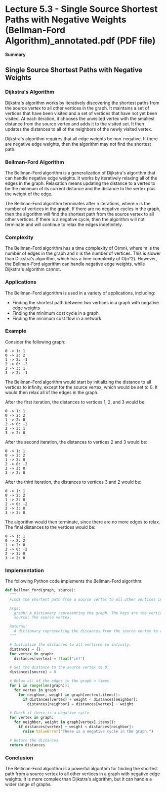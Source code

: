 # Lecture 5.3 - Single Source Shortest Paths with Negative Weights (Bellman-Ford Algorithm)_annotated.pdf (PDF file)
**Summary**
## Single Source Shortest Paths with Negative Weights

### Dijkstra's Algorithm

Dijkstra's algorithm works by iteratively discovering the shortest paths from the source vertex to all other vertices in the graph. It maintains a set of vertices that have been visited and a set of vertices that have not yet been visited. At each iteration, it chooses the unvisited vertex with the smallest distance from the source vertex and adds it to the visited set. It then updates the distances to all of the neighbors of the newly visited vertex.

Dijkstra's algorithm requires that all edge weights be non-negative. If there are negative edge weights, then the algorithm may not find the shortest path.

### Bellman-Ford Algorithm

The Bellman-Ford algorithm is a generalization of Dijkstra's algorithm that can handle negative edge weights. It works by iteratively relaxing all of the edges in the graph. Relaxation means updating the distance to a vertex to be the minimum of its current distance and the distance to the vertex plus the weight of the edge.

The Bellman-Ford algorithm terminates after n iterations, where n is the number of vertices in the graph. If there are no negative cycles in the graph, then the algorithm will find the shortest path from the source vertex to all other vertices. If there is a negative cycle, then the algorithm will not terminate and will continue to relax the edges indefinitely.

### Complexity

The Bellman-Ford algorithm has a time complexity of O(mn), where m is the number of edges in the graph and n is the number of vertices. This is slower than Dijkstra's algorithm, which has a time complexity of O(n^2). However, the Bellman-Ford algorithm can handle negative edge weights, while Dijkstra's algorithm cannot.

### Applications

The Bellman-Ford algorithm is used in a variety of applications, including:

* Finding the shortest path between two vertices in a graph with negative edge weights
* Finding the minimum cost cycle in a graph
* Finding the minimum cost flow in a network

### Example

Consider the following graph:

```
0 -> 1: 1
0 -> 2: 2
1 -> 2: -1
2 -> 0: -2
2 -> 3: 1
3 -> 2: -1
```

The Bellman-Ford algorithm would start by initializing the distance to all vertices to infinity, except for the source vertex, which would be set to 0. It would then relax all of the edges in the graph.

After the first iteration, the distances to vertices 1, 2, and 3 would be:

```
0 -> 1: 1
0 -> 2: 2
1 -> 2: 0
2 -> 0: -2
2 -> 3: 1
3 -> 2: 0
```

After the second iteration, the distances to vertices 2 and 3 would be:

```
0 -> 1: 1
0 -> 2: 2
1 -> 2: 0
2 -> 0: -2
2 -> 3: 0
3 -> 2: 0
```

After the third iteration, the distances to vertices 3 and 2 would be:

```
0 -> 1: 1
0 -> 2: 2
1 -> 2: 0
2 -> 0: -2
2 -> 3: 0
3 -> 2: 0
```

The algorithm would then terminate, since there are no more edges to relax. The final distances to the vertices would be:

```
0 -> 1: 1
0 -> 2: 2
1 -> 2: 0
2 -> 0: -2
2 -> 3: 0
3 -> 2: 0
```

### Implementation

The following Python code implements the Bellman-Ford algorithm:

```python
def bellman_ford(graph, source):
  """
  Finds the shortest path from a source vertex to all other vertices in a graph with negative edge weights.

  Args:
    graph: A dictionary representing the graph. The keys are the vertices and the values are dictionaries representing the edges.
    source: The source vertex.

  Returns:
    A dictionary representing the distances from the source vertex to all other vertices.
  """

  # Initialize the distances to all vertices to infinity.
  distances = {}
  for vertex in graph:
    distances[vertex] = float('inf')

  # Set the distance to the source vertex to 0.
  distances[source] = 0

  # Relax all of the edges in the graph n times.
  for i in range(len(graph)):
    for vertex in graph:
      for neighbor, weight in graph[vertex].items():
        if distances[vertex] + weight < distances[neighbor]:
          distances[neighbor] = distances[vertex] + weight

  # Check if there is a negative cycle.
  for vertex in graph:
    for neighbor, weight in graph[vertex].items():
      if distances[vertex] + weight < distances[neighbor]:
        raise ValueError("There is a negative cycle in the graph.")

  # Return the distances.
  return distances
```

### Conclusion

The Bellman-Ford algorithm is a powerful algorithm for finding the shortest path from a source vertex to all other vertices in a graph with negative edge weights. It is more complex than Dijkstra's algorithm, but it can handle a wider range of graphs.
